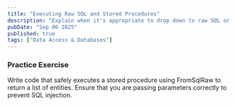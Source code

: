 ```yaml
---
title: "Executing Raw SQL and Stored Procedures"
description: "Explain when it's appropriate to drop down to raw SQL or stored procedures with EF Core. Discuss the security implications (SQL injection) and how to prevent them."
pubDate: "Sep 06 2025"
published: true
tags: ["Data Access & Databases"]
---
```


### Practice Exercise

Write code that safely executes a stored procedure using FromSqlRaw to return a list of entities. Ensure that you are passing parameters correctly to prevent SQL injection.
